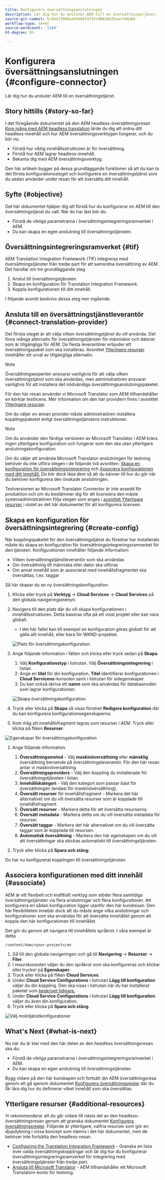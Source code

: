 ```yaml
---
title: Konfigurera översättningsanslutningen
description: Lär dig hur du ansluter AEM till en översättningstjänst.
source-git-commit: bc56a739d8aa59d8474f47c9882662baacfdda84
workflow-type: tm+mt
source-wordcount: '1164'
ht-degree: 0%

---
```


# Konfigurera översättningsanslutningen {#configure-connector}

Lär dig hur du ansluter AEM till en översättningstjänst.

## Story hittills {#story-so-far}

I det föregående dokumentet på den AEM headless-översättningsresan [Kom igång med AEM headless translation](learn-about.md) lärde du dig att ordna ditt headless-innehåll och hur AEM översättningsverktygen fungerar, och du bör nu:

* Förstå hur viktig innehållsstrukturen är för översättning.
* Förstå hur AEM lagrar headless-innehåll.
* Bekanta dig med AEM översättningsverktyg.

Den här artikeln bygger på dessa grundläggande funktioner så att du kan ta det första konfigurationssteget och konfigurera en översättningstjänst som du sedan använder under resan för att översätta ditt innehåll.

## Syfte {#objective}

Det här dokumentet hjälper dig att förstå hur du konfigurerar en AEM till den översättningstjänst du valt. När du har läst bör du:

* Förstå de viktiga parametrarna i översättningsintegreringsramverket i AEM.
* Du kan skapa en egen anslutning till översättningstjänsten.

## Översättningsintegreringsramverket {#tif}

AEM Translation Integration Framework (TIF) integreras med översättningstjänster från tredje part för att samordna översättning av AEM. Det handlar om tre grundläggande steg.

1. Anslut till översättningstjänsten.
1. Skapa en konfiguration för Translation Integration Framework.
1. Koppla konfigurationen till ditt innehåll.

I följande avsnitt beskrivs dessa steg mer ingående.

## Ansluta till en översättningstjänstleverantör {#connect-translation-provider}

Det första steget är att välja vilken översättningstjänst du vill använda. Det finns många alternativ för översättningstjänster för människor och datorer som är tillgängliga för AEM. De flesta leverantörer erbjuder ett översättningspaket som ska installeras. Avsnittet [Ytterligare resurser](#additional-resources) innehåller ett urval av tillgängliga alternativ.

>[!NOTE]
>
>Översättningsexperten ansvarar vanligtvis för att välja vilken översättningstjänst som ska användas, men administratören ansvarar vanligtvis för att installera det nödvändiga översättningsanslutningspaketet.

För den här resan använder vi Microsoft Translator som AEM tillhandahåller en körklar testlicens. Mer information om den här providern finns i avsnittet [Ytterligare resurser](#additional-resources).

Om du väljer en annan provider måste administratören installera kopplingspaketet enligt översättningstjänstens instruktioner.

>[!NOTE]
>
>Om du använder den färdiga versionen av Microsoft Translator i AEM krävs ingen ytterligare konfiguration och fungerar som den ska utan ytterligare anslutningskonfiguration.
>
>Om du väljer att använda Microsoft Translator-anslutningen för testning behöver du inte utföra stegen i de följande två avsnitten: [Skapa en konfiguration för översättningsintegrering](#create-config) och [Associera konfigurationen med ditt innehåll.](#associate) Du bör dock läsa dem så att du känner till hur du gör när du behöver konfigurera den önskade anslutningen.
>
>Testversionen av Microsoft Translator Connector är inte avsedd för produktion och om du bestämmer dig för att licensiera den måste systemadministratören följa stegen som anges i [avsnittet Ytterligare resurser](#additional-resources) i slutet av det här dokumentet för att konfigurera licensen.

## Skapa en konfiguration för översättningsintegrering {#create-config}

När kopplingspaketet för den översättningstjänst du föredrar har installerats måste du skapa en konfiguration för översättningsintegreringsramverket för den tjänsten. Konfigurationen innehåller följande information:

* Vilken översättningstjänstleverantör som ska användas
* Om översättning till människa eller dator ska utföras
* Om annat innehåll som är associerat med innehållsfragmentet ska översättas, t.ex. taggar

Så här skapar du en ny översättningskonfiguration:

1. Klicka eller tryck på **Verktyg** -> **Cloud Services** -> **Cloud Services** på den globala navigeringsmenyn.
1. Navigera till den plats där du vill skapa konfigurationen i innehållsstrukturen. Detta baseras ofta på ett visst projekt eller kan vara globalt.
   * I det här fallet kan till exempel en konfiguration göras globalt för att gälla allt innehåll, eller bara för WKND-projektet.

   ![Plats för översättningskonfiguration](assets/translation-configuration-location.png)

1. Ange följande information i fälten och klicka eller tryck sedan på **Skapa**.
   1. Välj **Konfigurationstyp** i listrutan. Välj **Översättningsintegrering** i listan.
   1. Ange en **titel** för din konfiguration. **Titel** identifierar konfigurationen i **Cloud Servicens**-konsolen samt i listrutan för sidegenskaper.
   1. Du kan också skriva ett **namn** som ska användas för databasnoden som lagrar konfigurationen.

   ![Skapa översättningskonfiguration](assets/create-translation-configuration.png)

1. Tryck eller klicka på **Skapa** så visas fönstret **Redigera konfiguration** där du kan konfigurera konfigurationsegenskaperna.

1. Kom ihåg att innehållsfragment lagras som resurser i AEM. Tryck eller klicka på fliken **Resurser**.

![Egenskaper för översättningskonfiguration](assets/translation-configuration.png)

1. Ange följande information.

   1. **Översättningsmetod**  - Välj  **maskinöversättning** eller  **mänsklig** översättning beroende på översättningsleverantör. För den här resan antar vi maskinöversättning.
   1. **Översättningsproviders**  - Välj den koppling du installerade för översättningstjänsten i listan.
   1. **Innehållskategori**  - Välj den kategori som passar bäst för översättningen (endast för maskinöversättning).
   1. **Översätt resurser**  för innehållsfragment - Markera det här alternativet om du vill översätta resurser som är kopplade till innehållsfragment.
   1. **Översätt resurser**  - Markera detta för att översätta resurserna.
   1. **Översätt metadata**  - Markera detta om du vill översätta metadata för resurser.
   1. **Översätt taggar**  - Markera det här alternativet om du vill översätta taggar som är kopplade till resursen.
   1. **Automatisk översättning**  - Markera den här egenskapen om du vill att översättningar ska skickas automatiskt till översättningstjänsten.

1. Tryck eller klicka på **Spara och stäng**.

Du har nu konfigurerat kopplingen till översättningstjänsten.

## Associera konfigurationen med ditt innehåll {#associate}

AEM är ett flexibelt och kraftfullt verktyg som stöder flera samtidiga översättningstjänster via flera anslutningar och flera konfigurationer. Att konfigurera en sådan konfiguration ligger utanför den här kundresan. Den här flexibiliteten innebär dock att du måste ange vilka anslutningar och konfigurationer som ska användas för att översätta innehållet genom att koppla den här konfigurationen till innehållet.

Det gör du genom att navigera till innehållets språkrot. I våra exempel är detta

```text
/content/dam/<your-project>/en
```

1. Gå till den globala navigeringen och gå till **Navigering** -> **Resurser** -> **Filer**.
1. I resurskonsolen väljer du den språkrot som ska konfigureras och klickar eller trycker på **Egenskaper**.
1. Tryck eller klicka på fliken **Cloud Services**.
1. Under **Cloud Service Configurations** i listrutan **Lägg till konfiguration** väljer du din koppling. Den ska visas i listrutan när du har installerat paketet som [beskrivet tidigare.](#connect-translation-provider)
1. Under **Cloud Service Configurations** i listrutan **Lägg till konfiguration** väljer du även din konfiguration.
1. Tryck eller klicka på **Spara och stäng**.

![Välj molntjänstkonfigurationer](assets/select-cloud-service-configurations.png)

## What&#39;s Next {#what-is-next}

Nu när du är klar med den här delen av den headless översättningsresan ska du:

* Förstå de viktiga parametrarna i översättningsintegreringsramverket i AEM.
* Du kan skapa en egen anslutning till översättningstjänsten.

Bygg vidare på den här kunskapen och fortsätt din AEM översättningsresa genom att gå igenom dokumentet [Konfigurera översättningsregler](translation-rules.md) där du får lära dig hur du definierar vilket innehåll som ska översättas.

## Ytterligare resurser {#additional-resources}

Vi rekommenderar att du går vidare till nästa del av den headless-översättningsresan genom att granska dokumentet [Konfigurera översättningsregler](translation-rules.md). Följande är ytterligare, valfria resurser som gör en djupdykning i vissa koncept som nämns i det här dokumentet, men de behöver inte fortsätta den headless-resan.

* [Configuring the Translation Integration Framework](/help/sites-cloud/administering/translation/integration-framework.md)  - Granska en lista över valda översättningskopplingar och lär dig hur du konfigurerar översättningsintegreringsramverket för integrering med översättningstjänster från tredje part.
* [Ansluta till Microsoft Translator](/help/sites-cloud/administering/translation/connect-ms-translator.md) - AEM tillhandahåller ett Microsoft Translation-konto för testning.

